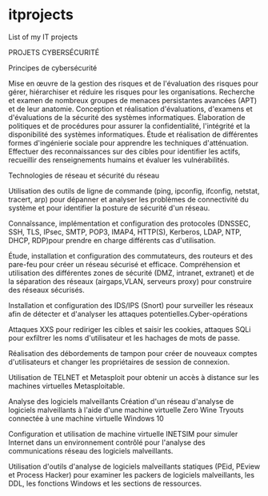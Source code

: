 # itprojects
List of my IT projects

PROJETS  CYBERSÉCURITÉ

Principes de cybersécurité

Mise en œuvre de la gestion des risques et de l'évaluation des risques pour gérer, hiérarchiser et réduire les risques pour les organisations. 
Recherche et examen de nombreux groupes de menaces persistantes avancées (APT) et de leur anatomie.
Conception et réalisation d'évaluations, d'examens et d'évaluations de la sécurité des systèmes informatiques.
Élaboration de politiques et de procédures pour assurer la confidentialité, l'intégrité et la disponibilité des systèmes informatiques.
Étude et réalisation de différentes formes d'ingénierie sociale pour apprendre les techniques d'atténuation.
Effectuer des reconnaissances sur des cibles pour identifier les actifs, recueillir des renseignements humains et évaluer les vulnérabilités.

Technologies de réseau et sécurité du réseau 

Utilisation des outils de ligne de commande (ping, ipconfig, ifconfig, netstat, tracert, arp) pour dépanner et analyser les problèmes de connectivité du système et pour identifier la posture de sécurité d'un réseau.

Connaîssance, implémentation et configuration des protocoles (DNSSEC, SSH, TLS, IPsec, SMTP, POP3, IMAP4, HTTP(S), Kerberos, LDAP, NTP, DHCP, RDP)pour prendre en charge différents cas d'utilisation.

Étude, installation et configuration des commutateurs, des routeurs et des pare-feu pour créer un réseau sécurisé et efficace.
Compréhension et utilisation des différentes zones de sécurité (DMZ, intranet, extranet) et de la séparation des réseaux (airgaps,VLAN, serveurs proxy) pour construire des réseaux sécurisés.

Installation et configuration des IDS/IPS (Snort) pour surveiller les réseaux afin de détecter et d'analyser les attaques potentielles.Cyber-opérations 

Attaques XXS pour rediriger les cibles et saisir les cookies, attaques SQLi pour exfiltrer les noms d'utilisateur et les hachages de mots de passe.

Réalisation des débordements de tampon pour créer de nouveaux comptes d'utilisateurs et changer les propriétaires de session de connexion.

Utilisation de TELNET et Metasploit pour obtenir un accès à distance sur les machines virtuelles Metasploitable.

Analyse des logiciels malveillants 
Création d'un réseau d'analyse de logiciels malveillants à l'aide d'une machine virtuelle Zero Wine Tryouts connectée à une machine virtuelle Windows 10

Configuration et utilisation de machine virtuelle INETSIM pour simuler Internet dans un environnement contrôlé pour l'analyse des communications réseau des logiciels malveillants.

Utilisation d'outils d'analyse de logiciels malveillants statiques (PEid, PEview et Process Hacker) pour examiner les packers de logiciels malveillants, les DDL, les fonctions Windows et les sections de ressources. 
